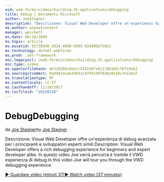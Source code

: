 ```yaml
---
uid: web-forms/videos/building-35-applications/debugging
title: Debug | Documenti Microsoft
author: JoeStagner
description: "Descrizione: Visual Web Developer offre un'esperienza di debug avanzata per i principianti e sviluppatori esperti simili. In questo video Joe verrà percorra è tramite il VW..."
ms.author: aspnetcontent
manager: wpickett
ms.date: 04/30/2009
ms.topic: article
ms.assetid: d17389d8-3824-4900-9309-92d49bb756b1
ms.technology: dotnet-webforms
ms.prod: .net-framework
msc.legacyurl: /web-forms/videos/building-35-applications/debugging
msc.type: video
ms.openlocfilehash: b6310304cdea7c918216fa91178b165cf8f24eb2
ms.sourcegitcommit: 9a9483aceb34591c97451997036a9120c3fe2baf
ms.translationtype: MT
ms.contentlocale: it-IT
ms.lasthandoff: 11/10/2017
ms.locfileid: "26528150"
---
```

<a name="debugging"></a><span data-ttu-id="2d3a6-104">Debug</span><span class="sxs-lookup"><span data-stu-id="2d3a6-104">Debugging</span></span>
====================
<span data-ttu-id="2d3a6-105">da [Joe Stagner](https://github.com/JoeStagner)</span><span class="sxs-lookup"><span data-stu-id="2d3a6-105">by [Joe Stagner](https://github.com/JoeStagner)</span></span>

<span data-ttu-id="2d3a6-106">Descrizione: Visual Web Developer offre un'esperienza di debug avanzata per i principianti e sviluppatori esperti simili.</span><span class="sxs-lookup"><span data-stu-id="2d3a6-106">Description: Visual Web Developer offers a rich debugging experience for beginners and expert developer alike.</span></span> <span data-ttu-id="2d3a6-107">In questo video Joe verrà percorra è tramite il VWD esperienza di debug.</span><span class="sxs-lookup"><span data-stu-id="2d3a6-107">In this video Joe will tour you through the VWD debugging experience.</span></span>

[<span data-ttu-id="2d3a6-108">&#9654; Guardare video (minuti 37)</span><span class="sxs-lookup"><span data-stu-id="2d3a6-108">&#9654; Watch video (37 minutes)</span></span>](https://channel9.msdn.com/Blogs/ASP-NET-Site-Videos/debugging)
